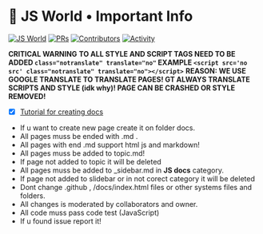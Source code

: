 
# 🚨 JS World • Important Info
[![JS World](https://img.shields.io/badge/JSWorld-passed-FFE70B.svg?style=flat-square)]() [![PRs](https://img.shields.io/github/issues-pr-closed-raw/pythoniaweb/jsworld.svg?style=flat-square&colorB=FFE70B&label=pull%20requests)](https://github.com/pythoniaweb/jsworld/pulls?q=is%3Apr+is%3Aclosed+label%3Aadd)
[![Contributors](https://img.shields.io/github/contributors-anon/pythoniaweb/jsworld?color=FFE70B&style=flat-square)](https://github.com/pythoniaweb/jsworld/graphs/contributors)
[![Activity](https://img.shields.io/github/commit-activity/m/pythoniaweb/jsworld?color=FFE70B&style=flat-square)](https://github.com/pythoniaweb/jsworld/pulse/monthly)

**CRITICAL WARNING**
**TO ALL STYLE AND SCRIPT TAGS NEED TO BE ADDED `class="notranslate" translate="no"` EXAMPLE `<script src='no src' class="notranslate" translate="no"></script>`**
**REASON: WE USE GOOGLE TRANSLATE TO TRANSLATE PAGES! GT ALWAYS TRANSLATE SCRIPTS AND STYLE (idk why)! PAGE CAN BE CRASHED OR STYLE REMOVED!**

- [x] [Tutorial for creating docs](https://github.com/pythoniaweb/jsworld/blob/main/tutorial.md)

- If u want to create new page create it on folder docs.
- All pages muss be ended with .md .
- All pages with end .md support html js and markdown!
- All pages muss be added to topic.md!
- If page not added to topic it will be deleted
- All pages muss be added to _sidebar.md in **JS docs** category.
- If page not added to slidebar or in not corect category it will be deleted
- Dont change .github , /docs/index.html files or other systems files and folders.
- All changes is moderated by collaborators and owner.
- All code muss pass code test (JavaScript)
- If u found issue report it!
